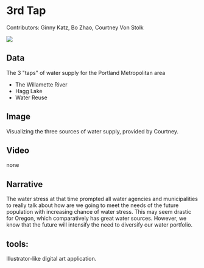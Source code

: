# 3rd Tap

Contributors: Ginny Katz, Bo Zhao, Courtney Von Stolk

 ![](3rdtap.PNG)

## Data

The 3 "taps" of water supply for the Portland Metropolitan area

- The Willamette River 
- Hagg Lake
- Water Reuse

## Image

Visualizing the three sources of water supply, provided by Courtney. 

## Video

none 



## Narrative

The water stress at that time prompted all water agencies and municipalities to really talk about how are we going to meet the needs of the future population with increasing chance of water stress. This may seem drastic for Oregon, which comparatively has great water sources. However, we know that the future will intensify the need to diversify our water portfolio. 

## tools:

Illustrator-like digital art application. 


